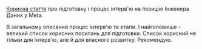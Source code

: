 [Корисна стаття](https://medium.com/geekculture/i-got-rejected-from-metas-data-engineer-interview-here-s-what-i-learned-288041ef4032) про підготовку і процес інтерв'ю на позицію Інженера Даних у Meta.

В загальному описаний процес інтерв'ю та етапи. І найголовніше - великий список корисних посилань для підготовки. Список корисний не тільки для інтерв'ю, але й для власного розвитку. Рекомендую.